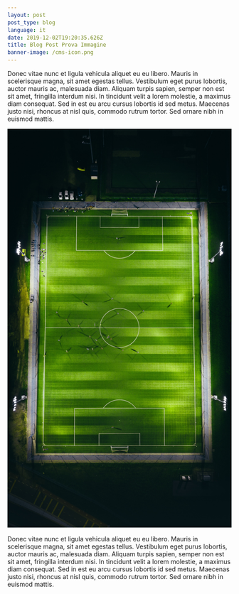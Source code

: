 ```yaml
---
layout: post
post_type: blog
language: it
date: 2019-12-02T19:20:35.626Z
title: Blog Post Prova Immagine
banner-image: /cms-icon.png
---
```

Donec vitae nunc et ligula vehicula aliquet eu eu libero. Mauris in scelerisque magna, sit amet egestas tellus. Vestibulum eget purus lobortis, auctor mauris ac, malesuada diam. Aliquam turpis sapien, semper non est sit amet, fringilla interdum nisi. In tincidunt velit a lorem molestie, a maximus diam consequat. Sed in est eu arcu cursus lobortis id sed metus. Maecenas justo nisi, rhoncus at nisl quis, commodo rutrum tortor. Sed ornare nibh in euismod mattis.

![Aerial View of a Soccer Field](/../../src/images/aerial-view.jpg)


Donec vitae nunc et ligula vehicula aliquet eu eu libero. Mauris in scelerisque magna, sit amet egestas tellus. Vestibulum eget purus lobortis, auctor mauris ac, malesuada diam. Aliquam turpis sapien, semper non est sit amet, fringilla interdum nisi. In tincidunt velit a lorem molestie, a maximus diam consequat. Sed in est eu arcu cursus lobortis id sed metus. Maecenas justo nisi, rhoncus at nisl quis, commodo rutrum tortor. Sed ornare nibh in euismod mattis.
